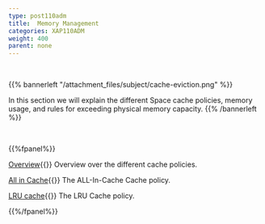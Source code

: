 ```yaml
---
type: post110adm
title:  Memory Management
categories: XAP110ADM
weight: 400
parent: none
---
```



<br>


{{% bannerleft "/attachment_files/subject/cache-eviction.png" %}}

In this section we will explain the different Space cache policies, memory usage, and rules for exceeding physical memory capacity.
{{% /bannerleft %}}




<br>

{{%fpanel%}}

[Overview](./memory-management-facilities.html){{<wbr>}}
Overview over the different cache policies.

[All in Cache](./all-in-cache-cache-policy.html){{<wbr>}}
The ALL-In-Cache Cache policy.

[LRU cache](./lru-cache-policy.html){{<wbr>}}
The LRU Cache policy.

{{%/fpanel%}}
